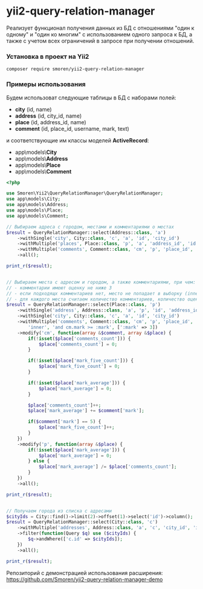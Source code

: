 # yii2-query-relation-manager
Реализует функционал получения данных из БД с отношениями "один к одному" и "один ко многим" с использованием одного 
запроса к БД, а также с учетом всех ограничений в запросе при получении отношений.

### Установка в проект на Yii2
```
composer require smoren/yii2-query-relation-manager
```

### Примеры использования

Будем использоват следующие таблицы в БД с наборами полей:

 - **city** (id, name)
 - **address** (id, city_id, name)
 - **place** (id, address_id, name)
 - **comment** (id, place_id, username, mark, text)

и соответствующие им классы моделей **ActiveRecord**:
 - app\models\\**City**
 - app\models\\**Address**
 - app\models\\**Place**
 - app\models\\**Comment**

```php
<?php

use Smoren\Yii2\QueryRelationManager\QueryRelationManager;
use app\models\City;
use app\models\Address;
use app\models\Place;
use app\models\Comment;

// Выбираем адреса с городом, местами и комментариями о местах
$result = QueryRelationManager::select(Address::class, 'a')
    ->withSingle('city', City::class, 'c', 'a', 'id', 'city_id')
    ->withMultiple('places', Place::class, 'p', 'a', 'address_id', 'id')
    ->withMultiple('comments', Comment::class, 'cm', 'p', 'place_id', 'id')
    ->all();

print_r($result);


// Выбираем места с адресом и городом, а также комментариями, при чем:
// - комментарии имеют оценку не ниже 3
// - если подходящх комментариев нет, место не попадает в выборку (inner join)
// - для каждого места считаем количество комментариев, количество оценок "5" и среднюю оценку среди оценок не ниже 3
$result = QueryRelationManager::select(Place::class, 'p')
    ->withSingle('address', Address::class, 'a', 'p', 'id', 'address_id')
    ->withSingle('city', City::class, 'c', 'a', 'id', 'city_id')
    ->withMultiple('comments', Comment::class, 'cm', 'p', 'place_id', 'id',
        'inner', 'and cm.mark >= :mark', [':mark' => 3])
    ->modify('cm', function(array &$comment, array &$place) {
        if(!isset($place['comments_count'])) {
            $place['comments_count'] = 0;
        }

        if(!isset($place['mark_five_count'])) {
            $place['mark_five_count'] = 0;
        }

        if(!isset($place['mark_average'])) {
            $place['mark_average'] = 0;
        }

        $place['comments_count']++;
        $place['mark_average'] += $comment['mark'];

        if($comment['mark'] == 5) {
            $place['mark_five_count']++;
        }
    })
    ->modify('p', function(array &$place) {
        if(!isset($place['mark_average'])) {
            $place['mark_average'] = 0;
        } else {
            $place['mark_average'] /= $place['comments_count'];
        }
    })
    ->all();

print_r($result);


// Получаем города из списка с адресами
$cityIds = City::find()->limit(2)->offset(1)->select('id')->column();
$result = QueryRelationManager::select(City::class, 'c')
    ->withMultiple('addresses', Address::class, 'a', 'c', 'city_id', 'id')
    ->filter(function(Query $q) use ($cityIds) {
        $q->andWhere(['c.id' => $cityIds]);
    })
    ->all();

print_r($result);

```

Репозиторий с демонстрацией использования расширения: https://github.com/Smoren/yii2-query-relation-manager-demo
